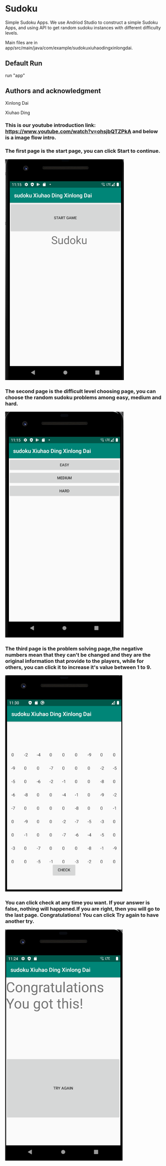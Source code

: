 # Sudoku
Simple Sudoku Apps.
We use Andriod Studio to construct a simple Sudoku Apps, and using API to get random sudoku instances with different difficulty levels.

Main files are in app/src/main/java/com/example/sudokuxiuhaodingxinlongdai.

## Default Run
run "app"

## Authors and acknowledgment
Xinlong Dai

Xiuhao Ding

### This is our youtube introduction link: https://www.youtube.com/watch?v=ohsjbQTZPkA and below is a image flow intro.


### The first page is the start page, you can click Start to continue.
![graph](./Start.png)

### The second page is the difficult level choosing page, you can choose the random sudoku problems among easy, medium and hard.
![graph](./Difficulty.png)

### The third page is the problem solving page,the negative numbers mean that they can't be changed and they are the original information that provide to the players, while for others, you can click it to increase it's value between 1 to 9.
![graph](./Problems.png)

### You can click check at any time you want. If your answer is false, nothing will happened.If you are right, then you will go to the last page. Congratulations! You can click Try again to have another try. 
![graph](./End.png)
